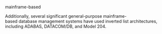 mainframe-based

Additionally, several significant general-purpose mainframe-based database management systems have used inverted list architectures, including ADABAS, DATACOM/DB, and Model 204.
